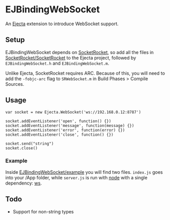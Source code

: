# EJBindingWebSocket
An [Ejecta](https://github.com/phoboslab/Ejecta) extension to introduce WebSocket support.

## Setup
EJBindingWebSocket depends on [SocketRocket](https://github.com/square/SocketRocket), so add all the files in [SocketRocket/SocketRocket](https://github.com/square/SocketRocket/tree/master/SocketRocket) to the Ejecta project, followed by `EJBindingWebSocket.h` and `EJBindingWebSocket.m`.

Unlike Ejecta, SocketRocket requires ARC. Because of this, you will need to add the `-fobjc-arc` flag to `SRWebSocket.m` in Build Phases > Compile Sources.

## Usage
	var socket = new Ejecta.WebSocket('ws://192.168.0.12:8787')
	
	socket.addEventListener('open', function() {})
	socket.addEventListener('message', function(message) {})
	socket.addEventListener('error', function(error) {})
	socket.addEventListener('close', function() {})
	
	socket.send("string")
	socket.close()
	
### Example
Inside [EJBindingWebSocket/example](https://github.com/michaelrhodes/EJBindingWebSocket/tree/master/example) you will find two files. `index.js` goes into your /App folder, while `server.js` is run with [node](https://github.com/joyent/node) with a single dependency: [ws](https://github.com/einaros/ws).

## Todo
- Support for non-string types
